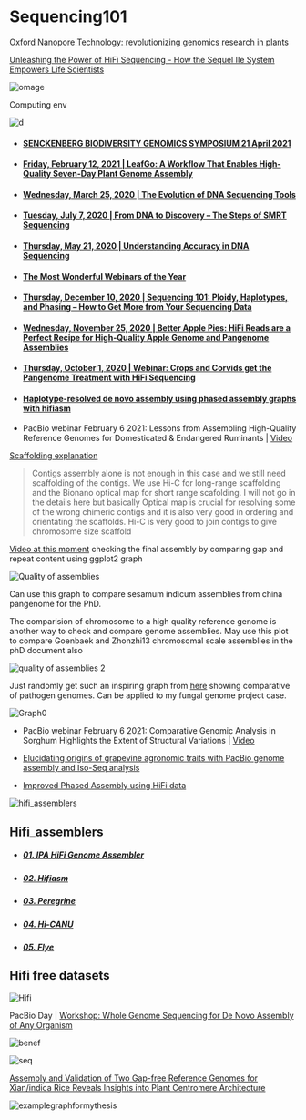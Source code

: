 # Sequencing101


[Oxford Nanopore Technology: revolutionizing genomics research in plants](https://www.sciencedirect.com/science/article/abs/pii/S1360138521003101)




[Unleashing the Power of HiFi Sequencing - How the Sequel IIe System Empowers Life Scientists](https://youtu.be/XjK8HIOQbho)


![omage](https://github.com/Yedomon/Sequencing101/blob/main/accuracy.png?raw=true)


Computing env



![d](https://github.com/Yedomon/Sequencing101/blob/main/computing%20requirement.png?raw=true)



- #### [SENCKENBERG BIODIVERSITY GENOMICS SYMPOSIUM 21 April 2021](https://events.pacb.com/senckenberg-biodiversity/page/1723886/tutorials-and-resources)

- #### [Friday, February 12, 2021 | LeafGo: A Workflow That Enables High-Quality Seven-Day Plant Genome Assembly ](https://www.pacb.com/blog/leafgo-plant-genome-workflow/)

- #### [Wednesday, March 25, 2020 | The Evolution of DNA Sequencing Tools](https://www.pacb.com/blog/the-evolution-of-dna-sequencing-tools/)

- #### [Tuesday, July 7, 2020 | From DNA to Discovery – The Steps of SMRT Sequencing](https://www.pacb.com/blog/steps-of-smrt-sequencing/)

- #### [Thursday, May 21, 2020 | Understanding Accuracy in DNA Sequencing](https://www.pacb.com/blog/understanding-accuracy-in-dna-sequencing/)

- #### [The Most Wonderful Webinars of the Year](https://www.pacb.com/blog/2020-webinars-of-the-year/)

- #### [Thursday, December 10, 2020 | Sequencing 101: Ploidy, Haplotypes, and Phasing – How to Get More from Your Sequencing Data](https://www.pacb.com/blog/ploidy-haplotypes-and-phasing/)

- #### [Wednesday, November 25, 2020 | Better Apple Pies: HiFi Reads are a Perfect Recipe for High-Quality Apple Genome and Pangenome Assemblies ](https://www.pacb.com/blog/apple-pangenome/)

- #### [Thursday, October 1, 2020 | Webinar: Crops and Corvids get the Pangenome Treatment with HiFi Sequencing](https://www.pacb.com/blog/crops-and-corvids-pangenome/)


- #### [Haplotype-resolved de novo assembly using phased assembly graphs with hifiasm](https://www.nature.com/articles/s41592-020-01056-5)



- PacBio webinar February 6 2021: Lessons from Assembling High-Quality Reference Genomes for Domesticated & Endangered Ruminants | [Video](https://youtu.be/RK0xDefnqB4)


[Scaffolding explanation](https://youtu.be/RK0xDefnqB4?t=643)

> Contigs assembly alone is not enough in this case and we still need scaffolding of the contigs. We use Hi-C for long-range scaffolding and the Bionano optical map for short range scafolding. I will not go in the details here but basically Optical map is crucial for resolving some of the wrong chimeric contigs and it is also very good in ordering and orientating the scaffolds. Hi-C is very good to join contigs to give chromosome size scaffold



[Video at this moment](https://youtu.be/RK0xDefnqB4?t=723) checking the final assembly by comparing gap and repeat content using ggplot2 graph


![Quality of assemblies](https://github.com/Yedomon/Sequencing101/blob/main/qualityasssembly.png?raw=true)

Can use this graph to compare sesamum indicum assemblies from china pangenome for the PhD.



The comparision of chromosome to a high quality reference genome is another way to check and compare genome assemblies. May use this plot to compare Goenbaek and Zhonzhi13 chromosomal scale assemblies in the phD document also


![quality of assemblies 2](https://github.com/Yedomon/Sequencing101/blob/main/qualityasssembly1.png?raw=true)





Just randomly get such an inspiring graph from [here](https://www.frontiersin.org/articles/10.3389/fmicb.2018.00660/full) showing comparative of pathogen genomes. Can be applied to my fungal genome project case.

![Graph0](https://www.frontiersin.org/files/Articles/308142/fmicb-09-00660-HTML/image_m/fmicb-09-00660-g001.jpg)




- PacBio webinar February 6 2021: Comparative Genomic Analysis in Sorghum Highlights the Extent of Structural Variations | [Video](https://youtu.be/maOj1iQf4ys)



- [Elucidating origins of grapevine agronomic traits with PacBio genome assembly and Iso-Seq analysis](https://youtu.be/IEghDVo6WKo)




- [Improved Phased Assembly using HiFi data](https://youtu.be/HHLJfTByNts)



![hifi_assemblers](https://github.com/Yedomon/Sequencing101/blob/main/Hifi_1.PNG?raw=true)



## Hifi_assemblers


- ##### [01. IPA HiFi Genome Assembler](https://github.com/PacificBiosciences/pbipa)
- ##### [02. Hifiasm](https://github.com/chhylp123/hifiasm#:~:text=Hifiasm%20is%20a%20fast%20haplotype,competitive%20with%20the%20best%20assemblers.)
- ##### [03. Peregrine](https://github.com/cschin/Peregrine)
- ##### [04. Hi-CANU](https://github.com/marbl/canu)
- ##### [05. Flye](https://github.com/fenderglass/Flye)



## Hifi free datasets

![Hifi](https://github.com/Yedomon/Sequencing101/blob/main/public_hifi_data.PNG?raw=true)



PacBio Day | [Workshop: Whole Genome Sequencing for De Novo Assembly of Any Organism](https://events.pacb.com/pagbio-day/agenda/session/442213)


![benef](https://github.com/Yedomon/Sequencing101/blob/main/benef.PNG?raw=true)


![seq](https://github.com/Yedomon/Sequencing101/blob/main/Sequencing_pipeline.PNG?raw=true)



[Assembly and Validation of Two Gap-free Reference Genomes for Xian/indica Rice Reveals Insights into Plant Centromere Architecture](https://www.biorxiv.org/content/10.1101/2020.12.24.424073v2.full.pdf)


![examplegraphformythesis](https://github.com/Yedomon/Sequencing101/blob/main/graph_1.PNG?raw=true)








